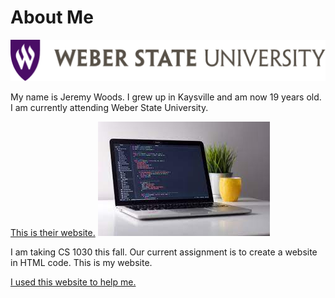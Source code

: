 # About Me

<img src="Images/wsu-logo.svg">
<p>My name is Jeremy Woods. I grew up in Kaysville and am now 19 years old. I am currently attending Weber State University.</p>
<a href="https://www.weber.edu/">This is their website.<a>
<img src="Images/CS1030.jpg">
<p>I am taking CS 1030 this fall. Our current assignment is to create a website in HTML code. This is my website.</p>
<a href="https://www.w3schools.com/">I used this website to help me.<a>